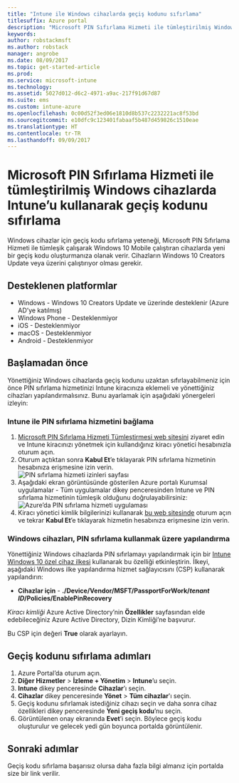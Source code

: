 ```yaml
---
title: "Intune ile Windows cihazlarda geçiş kodunu sıfırlama"
titlesuffix: Azure portal
description: "Microsoft PIN Sıfırlama Hizmeti ile tümleştirilmiş Windows cihazlarda Intune’u kullanarak geçiş kodunu nasıl sıfırlayacağınızı öğrenin."
keywords: 
author: robstackmsft
ms.author: robstack
manager: angrobe
ms.date: 08/09/2017
ms.topic: get-started-article
ms.prod: 
ms.service: microsoft-intune
ms.technology: 
ms.assetid: 5027d012-d6c2-4971-a9ac-217f91d67d87
ms.suite: ems
ms.custom: intune-azure
ms.openlocfilehash: 0c00d52f3ed06e1810d8b537c2232221ac8f53bd
ms.sourcegitcommit: e10dfc9c123401fabaaf5b487d459826c1510eae
ms.translationtype: HT
ms.contentlocale: tr-TR
ms.lasthandoff: 09/09/2017
---
```

# <a name="reset-the-passcode-on-windows-devices-integrated-with-the-microsoft-pin-reset-service-using-intune"></a>Microsoft PIN Sıfırlama Hizmeti ile tümleştirilmiş Windows cihazlarda Intune’u kullanarak geçiş kodunu sıfırlama

Windows cihazlar için geçiş kodu sıfırlama yeteneği, Microsoft PIN Sıfırlama Hizmeti ile tümleşik çalışarak Windows 10 Mobile çalıştıran cihazlarda yeni bir geçiş kodu oluşturmanıza olanak verir. Cihazların Windows 10 Creators Update veya üzerini çalıştırıyor olması gerekir.

## <a name="supported-platforms"></a>Desteklenen platformlar

- Windows - Windows 10 Creators Update ve üzerinde desteklenir (Azure AD’ye katılmış)
- Windows Phone - Desteklenmiyor
- iOS - Desteklenmiyor
- macOS - Desteklenmiyor
- Android - Desteklenmiyor


## <a name="before-you-start"></a>Başlamadan önce

Yönettiğiniz Windows cihazlarda geçiş kodunu uzaktan sıfırlayabilmeniz için önce PIN sıfırlama hizmetinizi Intune kiracınıza eklemeli ve yönettiğiniz cihazları yapılandırmalısınız. Bunu ayarlamak için aşağıdaki yönergeleri izleyin:

### <a name="connect-intune-with-the-pin-reset-service"></a>Intune ile PIN sıfırlama hizmetini bağlama

1. [Microsoft PIN Sıfırlama Hizmeti Tümleştirmesi web sitesini](https://login.windows.net/common/oauth2/authorize?response_type=code&client_id=b8456c59-1230-44c7-a4a2-99b085333e84&resource=https%3A%2F%2Fgraph.windows.net&redirect_uri=https%3A%2F%2Fcred.microsoft.com&state=e9191523-6c2f-4f1d-a4f9-c36f26f89df0&prompt=admin_consent) ziyaret edin ve Intune kiracınızı yönetmek için kullandığınız kiracı yönetici hesabınızla oturum açın.
2. Oturum açtıktan sonra **Kabul Et**’e tıklayarak PIN sıfırlama hizmetinin hesabınıza erişmesine izin verin.<br>
![PIN sıfırlama hizmeti izinleri sayfası](./media/pin-reset-service-application.png)
3. Aşağıdaki ekran görüntüsünde gösterilen Azure portalı Kurumsal uygulamalar - Tüm uygulamalar dikey penceresinden Intune ve PIN sıfırlama hizmetinin tümleşik olduğunu doğrulayabilirsiniz:<br>
![Azure’da PIN sıfırlama hizmeti uygulaması](./media/pin-reset-service-home-screen.png)
4. Kiracı yönetici kimlik bilgilerinizi kullanarak [bu web sitesinde](https://login.windows.net/common/oauth2/authorize?response_type=code&client_id=9115dd05-fad5-4f9c-acc7-305d08b1b04e&resource=https%3A%2F%2Fcred.microsoft.com%2F&redirect_uri=ms-appx-web%3A%2F%2FMicrosoft.AAD.BrokerPlugin%2F9115dd05-fad5-4f9c-acc7-305d08b1b04e&state=6765f8c5-f4a7-4029-b667-46a6776ad611&prompt=admin_consent) oturum açın ve tekrar **Kabul Et**’e tıklayarak hizmetin hesabınıza erişmesine izin verin.

### <a name="configure-windows-devices-to-use-pin-reset"></a>Windows cihazları, PIN sıfırlama kullanmak üzere yapılandırma

Yönettiğiniz Windows cihazlarda PIN sıfırlamayı yapılandırmak için bir [Intune Windows 10 özel cihaz ilkesi](custom-settings-windows-10.md) kullanarak bu özelliği etkinleştirin. İlkeyi, aşağıdaki Windows ilke yapılandırma hizmet sağlayıcısını (CSP) kullanarak yapılandırın:


- **Cihazlar için** - **./Device/Vendor/MSFT/PassportForWork/*tenant ID*/Policies/EnablePinRecovery**

*Kiracı kimliği* Azure Active Directory’nin **Özellikler** sayfasından elde edebileceğiniz Azure Active Directory, Dizin Kimliği’ne başvurur.

Bu CSP için değeri **True** olarak ayarlayın.

## <a name="steps-to-reset-the-passcode"></a>Geçiş kodunu sıfırlama adımları

1. Azure Portal’da oturum açın.
2. **Diğer Hizmetler** > **İzleme + Yönetim** > **Intune**’u seçin.
3. **Intune** dikey penceresinde **Cihazlar**’ı seçin.
4. **Cihazlar** dikey penceresinde **Yönet** > **Tüm cihazlar**'ı seçin.
5. Geçiş kodunu sıfırlamak istediğiniz cihazı seçin ve daha sonra cihaz özellikleri dikey penceresinde **Yeni geçiş kodu**’nu seçin.
6. Görüntülenen onay ekranında **Evet**’i seçin. Böylece geçiş kodu oluşturulur ve gelecek yedi gün boyunca portalda görüntülenir.

## <a name="next-steps"></a>Sonraki adımlar

Geçiş kodu sıfırlama başarısız olursa daha fazla bilgi almanız için portalda size bir link verilir.


